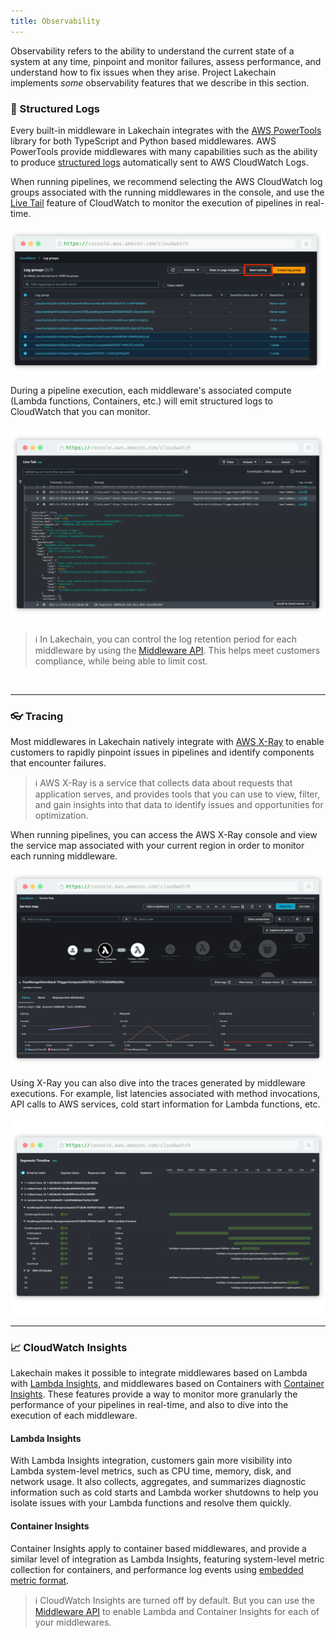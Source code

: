 ```yaml
---
title: Observability
---
```


Observability refers to the ability to understand the current state of a system at any time, pinpoint and monitor failures, assess performance, and understand how to fix issues when they arise. Project Lakechain implements *some* observability features that we describe in this section.

### 📄 Structured Logs

Every built-in middleware in Lakechain integrates with the [AWS PowerTools](https://docs.powertools.aws.dev/lambda/python/latest/) library for both TypeScript and Python based middlewares. AWS PowerTools provide middlewares with many capabilities such as the ability to produce [structured logs](https://docs.powertools.aws.dev/lambda/python/latest/core/logger/) automatically sent to AWS CloudWatch Logs.

When running pipelines, we recommend selecting the AWS CloudWatch log groups associated with the running middlewares in the console, and use the [Live Tail](https://docs.aws.amazon.com/AmazonCloudWatch/latest/logs/CloudWatchLogs_LiveTail.html) feature of CloudWatch to monitor the execution of pipelines in real-time.

![CloudWatch Log Groups](../../../assets/cloudwatch-log-groups.png)

During a pipeline execution, each middleware's associated compute (Lambda functions, Containers, etc.) will emit structured logs to CloudWatch that you can monitor.

![CloudWatch Logs](../../../assets/cloudwatch-logs.png)

> ℹ️ In Lakechain, you can control the log retention period for each middleware by using the [Middleware API](/guides/api). This helps meet customers compliance, while being able to limit cost.

<br>

---

### 👓 Tracing

Most middlewares in Lakechain natively integrate with [AWS X-Ray](https://docs.aws.amazon.com/xray/latest/devguide/aws-xray.html) to enable customers to rapidly pinpoint issues in pipelines and identify components that encounter failures.

> ℹ️ AWS X-Ray is a service that collects data about requests that application serves, and provides tools that you can use to view, filter, and gain insights into that data to identify issues and opportunities for optimization.

When running pipelines, you can access the AWS X-Ray console and view the service map associated with your current region in order to monitor each running middleware.

![X-Ray Service Map](../../../assets/xray-service-map.png)

Using X-Ray you can also dive into the traces generated by middleware executions. For example, list latencies associated with method invocations, API calls to AWS services, cold start information for Lambda functions, etc.

![X-Ray Traces](../../../assets/xray-traces.png)

---

### 📈 CloudWatch Insights

Lakechain makes it possible to integrate middlewares based on Lambda with [Lambda Insights](https://docs.aws.amazon.com/AmazonCloudWatch/latest/monitoring/Lambda-Insights.html), and middlewares based on Containers with [Container Insights](https://docs.aws.amazon.com/AmazonCloudWatch/latest/monitoring/ContainerInsights.html). These features provide a way to monitor more granularly the performance of your pipelines in real-time, and also to dive into the execution of each middleware.

#### Lambda Insights

With Lambda Insights integration, customers gain more visibility into Lambda system-level metrics, such as CPU time, memory, disk, and network usage. It also collects, aggregates, and summarizes diagnostic information such as cold starts and Lambda worker shutdowns to help you isolate issues with your Lambda functions and resolve them quickly.

#### Container Insights

Container Insights apply to container based middlewares, and provide a similar level of integration as Lambda Insights, featuring system-level metric collection for containers, and performance log events using [embedded metric format](https://docs.aws.amazon.com/AmazonCloudWatch/latest/monitoring/CloudWatch_Embedded_Metric_Format.html).

> ℹ️ CloudWatch Insights are turned off by default. But you can use the [Middleware API](/guides/api) to enable Lambda and Container Insights for each of your middlewares.
